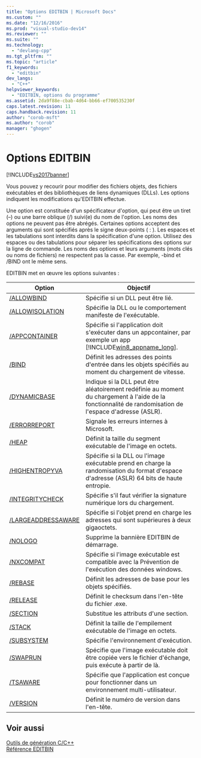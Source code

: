 ```yaml
---
title: "Options EDITBIN | Microsoft Docs"
ms.custom: ""
ms.date: "12/16/2016"
ms.prod: "visual-studio-dev14"
ms.reviewer: ""
ms.suite: ""
ms.technology: 
  - "devlang-cpp"
ms.tgt_pltfrm: ""
ms.topic: "article"
f1_keywords: 
  - "editbin"
dev_langs: 
  - "C++"
helpviewer_keywords: 
  - "EDITBIN, options du programme"
ms.assetid: 2da9f88e-cbab-4d64-bb66-ef700535230f
caps.latest.revision: 11
caps.handback.revision: 11
author: "corob-msft"
ms.author: "corob"
manager: "ghogen"
---
```

# Options EDITBIN
[!INCLUDE[vs2017banner](../../assembler/inline/includes/vs2017banner.md)]

Vous pouvez y recourir pour modifier des fichiers objets, des fichiers exécutables et des bibliothèques de liens dynamiques \(DLLs\).  Les options indiquent les modifications qu'EDITBIN effectue.  
  
 Une option est constituée d'un spécificateur d'option, qui peut être un tiret \(–\) ou une barre oblique \(\/\) suivi\(e\) du nom de l'option.  Les noms des options ne peuvent pas être abrégés.  Certaines options acceptent des arguments qui sont spécifiés après le signe deux\-points \( : \).  Les espaces et les tabulations sont interdits dans la spécification d'une option.  Utilisez des espaces ou des tabulations pour séparer les spécifications des options sur la ligne de commande.  Les noms des options et leurs arguments \(mots clés ou noms de fichiers\) ne respectent pas la casse.  Par exemple, \-bind et \/BIND ont le même sens.  
  
 EDITBIN met en œuvre les options suivantes :  
  
|Option|Objectif|  
|------------|--------------|  
|[\/ALLOWBIND](../../build/reference/allowbind.md)|Spécifie si un DLL peut être lié.|  
|[\/ALLOWISOLATION](../../build/reference/allowisolation.md)|Spécifie la DLL ou le comportement manifeste de l'exécutable.|  
|[\/APPCONTAINER](../../build/reference/appcontainer.md)|Spécifie si l'application doit s'exécuter dans un appcontainer, par exemple un app [!INCLUDE[win8_appname_long](../../build/includes/win8_appname_long_md.md)].|  
|[\/BIND](../../build/reference/bind.md)|Définit les adresses des points d'entrée dans les objets spécifiés au moment du chargement de vitesse.|  
|[\/DYNAMICBASE](../../build/reference/dynamicbase.md)|Indique si la DLL peut être aléatoirement redéfinie au moment du chargement à l'aide de la fonctionnalité de randomisation de l'espace d'adresse \(ASLR\).|  
|[\/ERRORREPORT](../../build/reference/errorreport-editbin-exe.md)|Signale les erreurs internes à Microsoft.|  
|[\/HEAP](../../build/reference/heap.md)|Définit la taille du segment exécutable de l'image en octets.|  
|[\/HIGHENTROPYVA](../../build/reference/highentropyva.md)|Spécifie si la DLL ou l'image exécutable prend en charge la randomisation du format d'espace d'adresse \(ASLR\) 64 bits de haute entropie.|  
|[\/INTEGRITYCHECK](../../build/reference/integritycheck.md)|Spécifie s'il faut vérifier la signature numérique lors du chargement.|  
|[\/LARGEADDRESSAWARE](../../build/reference/largeaddressaware.md)|Spécifie si l'objet prend en charge les adresses qui sont supérieures à deux gigaoctets.|  
|[\/NOLOGO](../../build/reference/nologo-editbin.md)|Supprime la bannière EDITBIN de démarrage.|  
|[\/NXCOMPAT](../../build/reference/nxcompat.md)|Spécifie si l'image exécutable est compatible avec la Prévention de l'exécution des données windows.|  
|[\/REBASE](../../build/reference/rebase.md)|Définit les adresses de base pour les objets spécifiés.|  
|[\/RELEASE](../../build/reference/release.md)|Définit le checksum dans l'en\-tête du fichier .exe.|  
|[\/SECTION](../../build/reference/section-editbin.md)|Substitue les attributs d'une section.|  
|[\/STACK](../../build/reference/stack.md)|Définit la taille de l'empilement exécutable de l'image en octets.|  
|[\/SUBSYSTEM](../../build/reference/subsystem.md)|Spécifie l'environnement d'exécution.|  
|[\/SWAPRUN](../../build/reference/swaprun.md)|Spécifie que l'image exécutable doit être copiée vers le fichier d'échange, puis exécute à partir de là.|  
|[\/TSAWARE](../../build/reference/tsaware.md)|Spécifie que l'application est conçue pour fonctionner dans un environnement multi\-utilisateur.|  
|[\/VERSION](../../build/reference/version.md)|Définit le numéro de version dans l'en\-tête.|  
  
## Voir aussi  
 [Outils de génération C\/C\+\+](../../build/reference/c-cpp-build-tools.md)   
 [Référence EDITBIN](../../build/reference/editbin-reference.md)